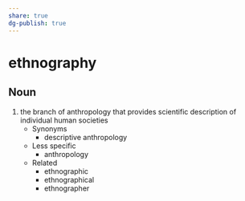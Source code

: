 ```yaml
---
share: true
dg-publish: true
---
```

# ethnography


## Noun

1. the branch of anthropology that provides scientific description of individual human societies
	- Synonyms
		- descriptive anthropology
	- Less specific
		- anthropology
	- Related
		- ethnographic
		- ethnographical
		- ethnographer

